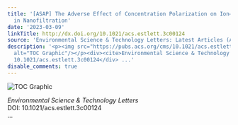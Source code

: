 ```yaml
---
title: '[ASAP] The Adverse Effect of Concentration Polarization on Ion–Ion Selectivity
  in Nanofiltration'
date: '2023-03-09'
linkTitle: http://dx.doi.org/10.1021/acs.estlett.3c00124
source: 'Environmental Science & Technology Letters: Latest Articles (ACS Publications)'
description: '<p><img src="https://pubs.acs.org/cms/10.1021/acs.estlett.3c00124/asset/images/medium/ez3c00124_0004.gif"
  alt="TOC Graphic"/></p><div><cite>Environmental Science & Technology Letters</cite></div><div>DOI:
  10.1021/acs.estlett.3c00124</div> ...'
disable_comments: true
---
```

<p><img src="https://pubs.acs.org/cms/10.1021/acs.estlett.3c00124/asset/images/medium/ez3c00124_0004.gif" alt="TOC Graphic"/></p><div><cite>Environmental Science & Technology Letters</cite></div><div>DOI: 10.1021/acs.estlett.3c00124</div> ...